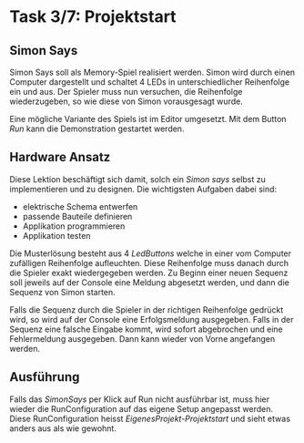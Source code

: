 # Task 3/7: Projektstart

## Simon Says
Simon Says soll als Memory-Spiel realisiert werden. Simon wird durch einen Computer dargestellt und schaltet 4 LEDs in
unterschiedlicher Reihenfolge ein und aus. Der Spieler muss nun versuchen, die Reihenfolge wiederzugeben, so wie diese von Simon
vorausgesagt wurde.

Eine mögliche Variante des Spiels ist im Editor umgesetzt. Mit dem Button *Run* kann die Demonstration gestartet werden.

## Hardware Ansatz
Diese Lektion beschäftigt sich damit, solch ein *Simon says* selbst zu implementieren und zu designen. Die wichtigsten Aufgaben 
dabei sind:
- elektrische Schema entwerfen
- passende Bauteile definieren
- Applikation programmieren
- Applikation testen

Die Musterlösung besteht aus 4 *LedButtons* welche in einer vom Computer zufälligen Reihenfolge aufleuchten. Diese Reihenfolge
muss danach durch die Spieler exakt wiedergegeben werden. Zu Beginn einer neuen Sequenz soll jeweils auf der Console eine 
Meldung abgesetzt werden, und dann die Sequenz von Simon starten.

Falls die Sequenz durch die Spieler in der richtigen Reihenfolge gedrückt wird, so wird auf der Console eine Erfolgsmeldung ausgegeben. 
Falls in der Sequenz eine falsche Eingabe kommt, wird sofort abgebrochen und eine Fehlermeldung ausgegeben. 
Dann kann wieder von Vorne angefangen werden.

## Ausführung
Falls das *SimonSays* per Klick auf Run nicht ausführbar ist, muss hier wieder die RunConfiguration auf das eigene Setup 
angepasst werden. Diese RunConfiguration heisst *EigenesProjekt-Projektstart* und sieht etwas anders aus als wie gewohnt.